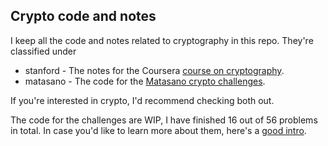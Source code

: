 Crypto code and notes
---

I keep all the code and notes related to cryptography in this repo. They're classified under

* stanford - The notes for the Coursera [course on cryptography](https://class.coursera.org/crypto-015).
* matasano - The code for the [Matasano crypto challenges](http://cryptopals.com).

If you're interested in crypto, I'd recommend checking both out.

The code for the challenges are WIP, I have finished 16 out of 56 problems in total. In case you'd like to learn more about them, here's a [good intro](https://blog.pinboard.in/2013/04/the_matasano_crypto_challenges/).

